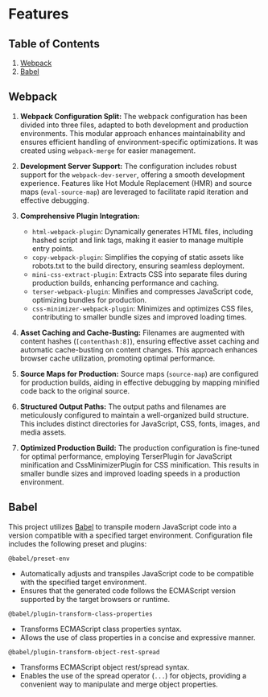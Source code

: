 <!-- FEATURES -->

# Features

<!-- TABLE OF CONTENTS -->

## Table of Contents

1. [Webpack](#webpack)
2. [Babel](#babel)

<!-- WEBPACK -->

## Webpack

1. **Webpack Configuration Split:** The webpack configuration has been divided into three files, adapted to both development and production environments. This modular approach enhances maintainability and ensures efficient handling of environment-specific optimizations. It was created using `webpack-merge` for easier management.

2. **Development Server Support:** The configuration includes robust support for the `webpack-dev-server`, offering a smooth development experience. Features like Hot Module Replacement (HMR) and source maps (`eval-source-map`) are leveraged to facilitate rapid iteration and effective debugging.

3. **Comprehensive Plugin Integration:**

   - `html-webpack-plugin`: Dynamically generates HTML files, including hashed script and link tags, making it easier to manage multiple entry points.
   - `copy-webpack-plugin`: Simplifies the copying of static assets like robots.txt to the build directory, ensuring seamless deployment.
   - `mini-css-extract-plugin`: Extracts CSS into separate files during production builds, enhancing performance and caching.
   - `terser-webpack-plugin`: Minifies and compresses JavaScript code, optimizing bundles for production.
   - `css-minimizer-webpack-plugin`: Minimizes and optimizes CSS files, contributing to smaller bundle sizes and improved loading times.

4. **Asset Caching and Cache-Busting:** Filenames are augmented with content hashes (`[contenthash:8]`), ensuring effective asset caching and automatic cache-busting on content changes. This approach enhances browser cache utilization, promoting optimal performance.

5. **Source Maps for Production:** Source maps (`source-map`) are configured for production builds, aiding in effective debugging by mapping minified code back to the original source.

6. **Structured Output Paths:** The output paths and filenames are meticulously configured to maintain a well-organized build structure. This includes distinct directories for JavaScript, CSS, fonts, images, and media assets.

7. **Optimized Production Build:** The production configuration is fine-tuned for optimal performance, employing TerserPlugin for JavaScript minification and CssMinimizerPlugin for CSS minification. This results in smaller bundle sizes and improved loading speeds in a production environment.

<!-- BABEL -->

## Babel

This project utilizes [Babel](https://babeljs.io/) to transpile modern JavaScript code into a version compatible with a specified target environment. Configuration file includes the following preset and plugins:

`@babel/preset-env`

- Automatically adjusts and transpiles JavaScript code to be compatible with the specified target environment.
- Ensures that the generated code follows the ECMAScript version supported by the target browsers or runtime.

`@babel/plugin-transform-class-properties`

- Transforms ECMAScript class properties syntax.
- Allows the use of class properties in a concise and expressive manner.

`@babel/plugin-transform-object-rest-spread`

- Transforms ECMAScript object rest/spread syntax.
- Enables the use of the spread operator (`...`) for objects, providing a convenient way to manipulate and merge object properties.
